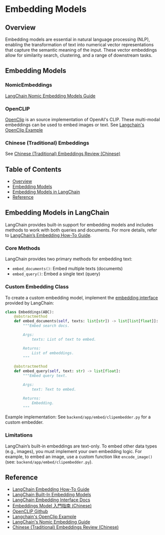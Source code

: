# Embedding Models


## Overview
Embedding models are essential in natural language processing (NLP), enabling the transformation of text into numerical vector representations that capture the semantic meaning of the input. These vector embeddings allow for similarity search, clustering, and a range of downstream tasks.


## Embedding Models

### NomicEmbeddings
[LangChain Nomic Embedding Models Guide](https://python.langchain.com/docs/integrations/text_embedding/nomic/)

### OpenCLIP
[OpenClip](https://github.com/mlfoundations/open_clip/tree/main) is an source implementation of OpenAI's CLIP.
These multi-modal embeddings can be used to embed images or text.
See [Langchain's OpenClip Example](https://python.langchain.com/docs/integrations/text_embedding/open_clip/)

### Chinese (Traditional) Embeddings
See [Chinese (Traditional) Embeddings Review (Chinese)](https://ihower.tw/blog/12167-embedding-models)


## Table of Contents
- [Overview](#overview)
- [Embedding Models](#embedding-models-1)
- [Embedding Models in LangChain](#embedding-models-in-langchain)
- [Reference](#reference)


## Embedding Models in LangChain
LangChain provides built-in support for embedding models and includes methods to work with both queries and documents. For more details, refer to [LangChain’s Embedding How-To Guide](https://python.langchain.com/docs/how_to/#embedding-models).

### Core Methods
LangChain provides two primary methods for embedding text:
- `embed_documents()`: Embed multiple texts (documents)
- `embed_query()`: Embed a single text (query)

### Custom Embedding Class
To create a custom embedding model, implement the [embedding interface](https://python.langchain.com/api_reference/core/embeddings/langchain_core.embeddings.embeddings.Embeddings.html#langchain_core.embeddings.embeddings.Embeddings) provided by LangChain:
```python
class Embeddings(ABC):
    @abstractmethod
    def embed_documents(self, texts: list[str]) -> list[list[float]]:
        """Embed search docs.

        Args:
            texts: List of text to embed.

        Returns:
            List of embeddings.
        """

    @abstractmethod
    def embed_query(self, text: str) -> list[float]:
        """Embed query text.

        Args:
            text: Text to embed.

        Returns:
            Embedding.
        """
```
Example implementation: See `backend/app/embed/clipembedder.py` for a custom embedder.

### Limitations
LangChain’s built-in embeddings are text-only. To embed other data types (e.g., images), you must implement your own embedding logic.
For example, to embed an image, use a custom function like `encode_image()` (see: `backend/app/embed/clipembedder.py`).


## Reference
- [LangChain Embedding How-To Guide](https://python.langchain.com/docs/how_to/#embedding-models)
- [LangChain Built-In Embedding Models](https://python.langchain.com/docs/integrations/text_embedding/)
- [LangChain Embedding Interface Docs](https://python.langchain.com/api_reference/core/embeddings/langchain_core.embeddings.embeddings.Embeddings.html#langchain_core.embeddings.embeddings.Embeddings)
- [Embeddings Model 入門指南 (Chinese)](https://ithelp.ithome.com.tw/articles/10345537)
- [OpenCLIP Github](https://github.com/mlfoundations/open_clip/tree/main)
- [Langchain's OpenClip Example](https://python.langchain.com/docs/integrations/text_embedding/open_clip/)
- [LangChain's Nomic Embedding Guide](https://python.langchain.com/docs/integrations/text_embedding/nomic/)
- [Chinese (Traditional) Embeddings Review (Chinese)](https://ihower.tw/blog/12167-embedding-models)
